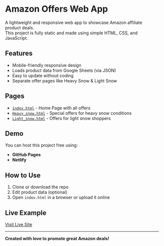 # Amazon Offers Web App

A lightweight and responsive web app to showcase Amazon affiliate product deals.  
This project is fully static and made using simple HTML, CSS, and JavaScript.

## Features
- Mobile-friendly responsive design
- Loads product data from Google Sheets (via JSON)
- Easy to update without coding
- Separate offer pages like Heavy Snow & Light Snow

## Pages
- [`index.html`](index.html) - Home Page with all offers
- [`Heavy_snow.html`](Heavy_snow.html) - Special offers for heavy snow conditions
- [`Light_snow.html`](Light_snow.html) - Offers for light snow shoppers

## Demo
You can host this project free using:
- **GitHub Pages**
- **Netlify**

## How to Use
1. Clone or download the repo
2. Edit product data (optional)
3. Open `index.html` in a browser or upload it online

## Live Example
[Visit Live Site](https://yourusername.github.io/amazon-offers/)

---

**Created with love to promote great Amazon deals!**
